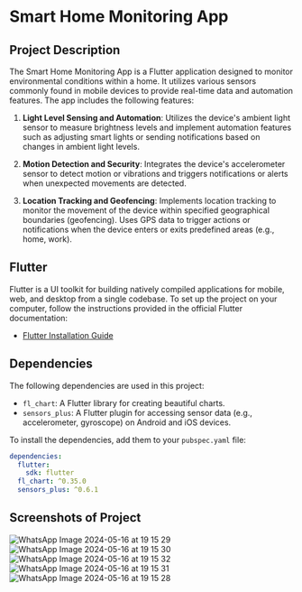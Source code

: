 # Smart Home Monitoring App

## Project Description
The Smart Home Monitoring App is a Flutter application designed to monitor environmental conditions within a home. It utilizes various sensors commonly found in mobile devices to provide real-time data and automation features. The app includes the following features:

1. **Light Level Sensing and Automation**: Utilizes the device's ambient light sensor to measure brightness levels and implement automation features such as adjusting smart lights or sending notifications based on changes in ambient light levels.

2. **Motion Detection and Security**: Integrates the device's accelerometer sensor to detect motion or vibrations and triggers notifications or alerts when unexpected movements are detected.

3. **Location Tracking and Geofencing**: Implements location tracking to monitor the movement of the device within specified geographical boundaries (geofencing). Uses GPS data to trigger actions or notifications when the device enters or exits predefined areas (e.g., home, work).

## Flutter
Flutter is a UI toolkit for building natively compiled applications for mobile, web, and desktop from a single codebase. To set up the project on your computer, follow the instructions provided in the official Flutter documentation:

- [Flutter Installation Guide](https://flutter.dev/docs/get-started/install)

## Dependencies
The following dependencies are used in this project:

- `fl_chart`: A Flutter library for creating beautiful charts.
- `sensors_plus`: A Flutter plugin for accessing sensor data (e.g., accelerometer, gyroscope) on Android and iOS devices.

To install the dependencies, add them to your `pubspec.yaml` file:

```yaml
dependencies:
  flutter:
    sdk: flutter
  fl_chart: ^0.35.0
  sensors_plus: ^0.6.1
```

## Screenshots of Project
![WhatsApp Image 2024-05-16 at 19 15 29](https://github.com/Kabera192/SmartHomeMobileProject/assets/86841304/04df3b39-b433-49f6-8c74-5b05aab2ad00)
![WhatsApp Image 2024-05-16 at 19 15 30](https://github.com/Kabera192/SmartHomeMobileProject/assets/86841304/f68274a5-bc3f-4177-a43b-1d64ae3d04f4)
![WhatsApp Image 2024-05-16 at 19 15 32](https://github.com/Kabera192/SmartHomeMobileProject/assets/86841304/b2ba3b2d-d238-4b57-a5db-fd87901d9475)
![WhatsApp Image 2024-05-16 at 19 15 31](https://github.com/Kabera192/SmartHomeMobileProject/assets/86841304/8cf84d74-dbed-4c3b-bf20-08f7d8dab4bf)
![WhatsApp Image 2024-05-16 at 19 15 28](https://github.com/Kabera192/SmartHomeMobileProject/assets/86841304/0cc014a6-6020-4f7f-a127-78e6fc442621)
